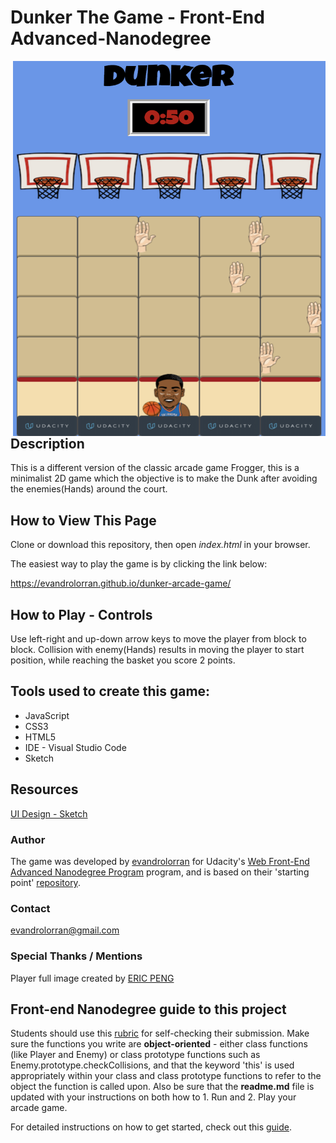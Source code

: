 Dunker The Game - Front-End Advanced-Nanodegree 
===============================================


<img src="./images/dunker-screenshot.png" width="500" height="600" align="right"> 

## Description
This is a different version of the classic arcade game Frogger, this is a minimalist 2D game which the objective is to make the Dunk after avoiding the enemies(Hands) around the court.

## How to View This Page
Clone or download this repository, then open _index.html_ in your browser.

The easiest way to play the game is by clicking the link below:

https://evandrolorran.github.io/dunker-arcade-game/

## How to Play - Controls
Use left-right and up-down arrow keys to move the player from block to block. Collision with enemy(Hands) results in moving the player to start position, while reaching the basket you score 2 points.

## Tools used to create this game:
* JavaScript
* CSS3
* HTML5
* IDE - Visual Studio Code
* Sketch

## Resources

[UI Design - Sketch](https://github.com/evandrolorran/ui-design-dunker-game)


### Author
The game was developed by [evandrolorran](https://github.com/evandrolorran) for Udacity's [Web Front-End Advanced Nanodegree Program](https://br.udacity.com/course/front-end-web-developer-nanodegree--nd001-br-advanced) program, and is based on their 'starting point' [repository](https://github.com/udacity/frontend-nanodegree-arcade-game).

### Contact
evandrolorran@gmail.com

### Special Thanks / Mentions
Player full image created by [ERIC PENG](http://www.shakethecan.net/about/)

## Front-end Nanodegree guide to this project

Students should use this [rubric](https://review.udacity.com/#!/projects/2696458597/rubric) for self-checking their submission. Make sure the functions you write are **object-oriented** - either class functions (like Player and Enemy) or class prototype functions such as Enemy.prototype.checkCollisions, and that the keyword 'this' is used appropriately within your class and class prototype functions to refer to the object the function is called upon. Also be sure that the **readme.md** file is updated with your instructions on both how to 1. Run and 2. Play your arcade game.

For detailed instructions on how to get started, check out this [guide](https://docs.google.com/document/d/1v01aScPjSWCCWQLIpFqvg3-vXLH2e8_SZQKC8jNO0Dc/pub?embedded=true).
